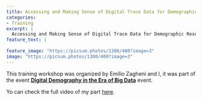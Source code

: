 ```yaml
---
title: Accessing and Making Sense of Digital Trace Data for Demographic Research
categories:
- Training
excerpt: |
  Accessing and Making Sense of Digital Trace Data for Demographic Research
feature_text: |
   
feature_image: "https://picsum.photos/1300/400?image=3"
image: "https://picsum.photos/1300/400?image=3"
---
```



This training workshop was organized by Emilio Zagheni and I, it was part of the event [**Digital Demography in the Era of Big Data**]((https://iussp.org/en/digital-demography-era-big-data)) event.

Yo can check the full video of my part [here](https://vimeo.com/351372897/08e873f197).
